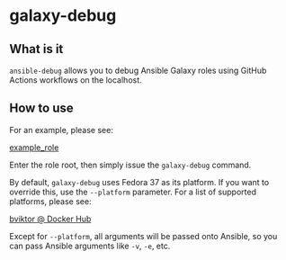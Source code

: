 # galaxy-debug

## What is it

`ansible-debug` allows you to debug Ansible Galaxy roles using GitHub Actions workflows on the localhost.

## How to use

For an example, please see:

[example_role](https://github.com/noobient/ansible-galaxy-example_role)

Enter the role root, then simply issue the `galaxy-debug` command.

By default, `galaxy-debug` uses Fedora 37 as its platform. If you want to override this, use the `--platform` parameter.
For a list of supported platforms, please see:

[bviktor @ Docker Hub](https://hub.docker.com/repositories/bviktor)

Except for `--platform`, all arguments will be passed onto Ansible, so you can pass Ansible arguments like `-v`, `-e`, etc.
